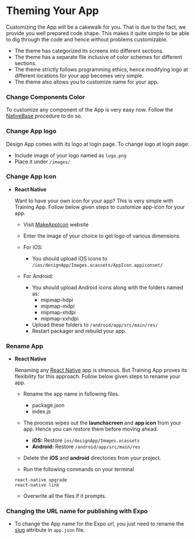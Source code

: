 # Theming Your App

Customizing the App will be a cakewalk for you. That is due to the fact, we provide you well prepared code shape. This makes it quite simple to be able to dig through the code and hence without problems customizable.

* The theme has categorized its screens into different sections.
* The theme has a separate file inclusive of color schemes for different sections.
* The theme strictly follows programming ethics, hence modifying logo at different locations for your app becomes very simple.
* The theme also allows you to customize name for your app.

### Change Components Color

To customize any component of the App is very easy now.
Follow the [NativeBase ](https://docs.nativebase.io/Customize.html#Customize) procedure to do so.

### Change App logo

Design App comes with its logo at login page. To change logo at login page:

* Include image of your logo named as `logo.png`
* Place it under `/images/`

### Change App Icon


* **React Native**

  Want to have your own icon for your app? This is very simple with Training App.
  Follow below given steps to customize app-icon for your app.

    * Visit [MakeAppIcon](https://makeappicon.com/) website
    * Enter the image of your choice to get logo of various dimensions
    * For iOS:
      * You should upload iOS icons to `/ios/designApp/Images.xcassets/AppIcon.appiconset/`
    * For Android:
    
      * You should upload Android icons along with the folders named as:
        * mipmap-hdpi
        * mipmap-mdpi
        * mipmap-xhdpi
        * mipmap-xxhdpi
      * Upload these folders to `/android/app/src/main/res/`
      * Restart packager and rebuild your app.

### Rename App

* **React Native**

  Renaming any [React Native](https://github.com/facebook/react-native) app is strenous. But Training App proves its flexibility for this approach.
  Follow below given steps to rename your app.

    * Rename the app name in following files.
    
      * package.json
      * index.js
    
    * The process wipes out the **launchscreen** and **app icon** from your app. Hence you can restore them before moving ahead.
      * **iOS:** Restore `ios/designApp/Images.xcassets`
      * **Android:** Restore `/android/app/src/main/res`
    * Delete the **iOS** and **android** directories from your project.
    * Run the following commands on your terminal
    
    ```
    react-native upgrade
    react-native link
    ```
    
    * Overwrite all the files if it prompts.

### Changing the URL name for publishing with Expo

* To change the App name for the Expo url, you just need to rename the [slug](https://docs.expo.io/versions/latest/guides/configuration.html#slug) attribute in `app.json` file.
